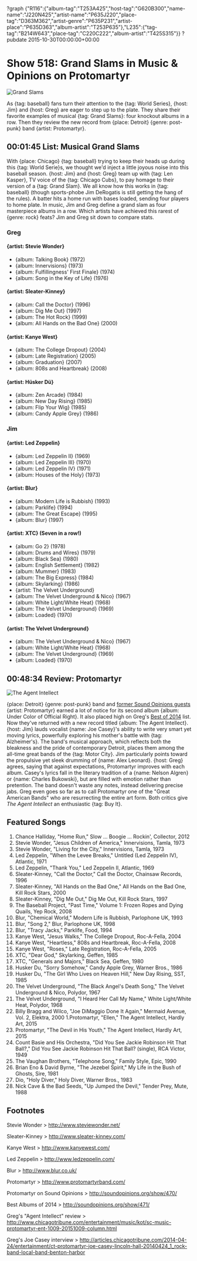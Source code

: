 ?graph {"R116":{"album-tag":"T253A425","host-tag":"G620B300","name-name":"J220N425","artist-name":"P635J220","place-tag":"D363M362","artist-genre":"P635P231","artist-place":"P635D363","album-artist":"T253P635"},"L235":{"tag-tag":"B214W643","place-tag":"C220C222","album-artist":"T425S315"}}
?pubdate 2015-10-30T00:00:00+00:00

# Show 518: Grand Slams in Music & Opinions on Protomartyr

![Grand Slams](http://sound-images.s3.amazonaws.com/images/2015/grandslam_web.jpg)

As {tag: baseball} fans turn their attention to the {tag: World Series}, {host: Jim} and {host: Greg} are eager to step up to the plate. They share their favorite examples of musical {tag: Grand Slams}: four knockout albums in a row. Then they review the new record from {place: Detroit} {genre: post-punk} band {artist: Protomartyr}.


## 00:01:45 List: Musical Grand Slams

With {place: Chicago} {tag: baseball} trying to keep their heads up during this {tag: World Serie}s, we thought we'd inject a little joyous noise into this baseball season. {host: Jim} and {host: Greg} team up with {tag: Len Kasper}, TV voice of the {tag: Chicago Cubs}, to pay homage to their version of a {tag: Grand Slam}. We all know how this works in {tag: baseball} (though sports-phobe Jim DeRogatis is still getting the hang of the rules). A batter hits a home run with bases loaded, sending four players to home plate. In music, Jim and Greg define a grand slam as four masterpiece albums in a row. Which artists have achieved this rarest of {genre: rock} feats? Jim and Greg sit down to compare stats.

### Greg

#### {artist: Stevie Wonder}
- {album: Talking Book} (1972) 
- {album: Innervisions} (1973) 
- {album: Fulfillingness' First Finale} (1974) 
- {album: Song in the Key of Life} (1976)

#### {artist: Sleater-Kinney}
- {album: Call the Doctor} (1996)
- {album: Dig Me Out} (1997)
- {album: The Hot Rock} (1999)
- {album: All Hands on the Bad One} (2000)

#### {artist: Kanye West}
- {album: The College Dropout} (2004)
- {album: Late Registration} (2005)
- {album: Graduation} (2007)
- {album: 808s and Heartbreak} (2008)

#### {artist: Hüsker Dü}
- {album: Zen Arcade} (1984)
- {album: New Day Rising} (1985) 
- {album: Flip Your Wig} (1985)
- {album: Candy Apple Grey} (1986) 

### Jim

#### {artist: Led Zeppelin}
- {album: Led Zeppelin II} (1969)
- {album: Led Zeppelin III} (1970)
- {album: Led Zeppelin IV} (1971)
- {album: Houses of the Holy} (1973)

#### {artist: Blur}
- {album: Modern Life is Rubbish} (1993)
- {album: Parklife} (1994)
- {album: The Great Escape} (1995)
- {album: Blur} (1997)

#### {artist: XTC} (Seven in a row!)
- {album: Go 2} (1978) 
- {album: Drums and Wires} (1979)
- {album: Black Sea} (1980)
- {album: English Settlement} (1982)
- {album: Mummer} (1983) 
- {album: The Big Express} (1984) 
- {album: Skylarking} (1986)
- {artist: The Velvet Underground}
- {album: The Velvet Underground & Nico} (1967) 
- {album: White Light/White Heat} (1968) 
- {album: The Velvet Underground} (1969)
- {album: Loaded} (1970)

#### {artist: The Velvet Underground}
- {album: The Velvet Underground & Nico} (1967) 
- {album: White Light/White Heat} (1968) 
- {album: The Velvet Underground} (1969)
- {album: Loaded} (1970)


## 00:48:34 Review: Protomartyr
![The Agent Intellect](http://is2.mzstatic.com/image/thumb/Music7/v4/99/b8/06/99b80634-fe73-609a-de1b-e4becd42b756/source/600x600bb.jpg "608692872/1012127888")

{place: Detroit} {genre: post-punk} band and [former Sound Opinions guests](http://soundopinions.org/show/470) {artist: Protomartyr} earned a lot of notice for its second album {album: Under Color of Official Right}. It also placed high on Greg's [Best of 2014](http://soundopinions.org/show/471/) list. Now they've returned with a new record titled {album: The Agent Intellect}. {host: Jim} lauds vocalist {name: Joe Casey}'s ability to write very smart yet moving lyrics, powerfully exploring his mother's battle with {tag: Alzheimer's}. The band's musical approach, which reflects both the bleakness and the pride of contemporary Detroit, places them among the all-time great bands of the {tag: Motor City}. Jim particularly points toward the propulsive yet sleek drumming of {name: Alex Leonard}. {host: Greg} agrees, saying that against expectations, Protomartyr improves with each album. Casey's lyrics fall in the literary tradition of a {name: Nelson Algren} or {name: Charles Bukowski}, but are filled with emotion rather than pretention. The band doesn't waste any notes, instead delivering precise jabs. Greg even goes so far as to call Protomartyr one of the "Great American Bands" who are resurrecting the entire art form. Both critics give *The Agent Intellect* an enthusiastic {tag: Buy It}.


## Featured Songs

1. Chance Halliday, "Home Run," Slow ... Boogie ... Rockin', Collector, 2012 
1. Stevie Wonder, "Jesus Children of America," Innervisions, Tamla, 1973 
1. Stevie Wonder, "Living for the City," Innervisions, Tamla, 1973 
1. Led Zeppelin, "When the Levee Breaks," Untitled (Led Zeppelin IV), Atlantic, 1971 
1. Led Zeppelin, "Thank You," Led Zeppelin II, Atlantic, 1969 
1. Sleater-Kinney, "Call the Doctor," Call the Doctor, Chainsaw Records, 1996 
1. Sleater-Kinney, "All Hands on the Bad One," All Hands on the Bad One, Kill Rock Stars, 2000 
1. Sleater-Kinney, "Dig Me Out," Dig Me Out, Kill Rock Stars, 1997 
1. The Baseball Project, "Past Time," Volume 1: Frozen Ropes and Dying Quails, Yep Rock, 2008 
1. Blur, "Chemical World," Modern Life is Rubbish, Parlophone UK, 1993 
1. Blur, "Song 2," Blur, Parlophone UK, 1998
1. Blur, "Tracy Jacks," Parklife, Food, 1994
1. Kanye West, "Jesus Walks," The College Dropout, Roc-A-Fella, 2004 
1. Kanye West, "Heartless," 808s and Heartbreak, Roc-A-Fella, 2008 
1. Kanye West, "Roses," Late Registration, Roc-A-Fella, 2005 
1. XTC, "Dear God," Skylarking, Geffen, 1985 
1. XTC, "Generals and Majors," Black Sea, Geffen, 1980 
1. Husker Du, "Sorry Somehow," Candy Apple Grey, Warner Bros., 1986 
1. Husker Du, "The Girl Who Lives on Heaven Hill," New Day Rising, SST, 1985 
1. The Velvet Underground, "The Black Angel's Death Song," The Velvet Underground & Nico, Polydor, 1967 
1. The Velvet Underground, "I Heard Her Call My Name," White Light/White Heat, Polydor, 1968 
1. Billy Bragg and Wilco, "Joe DiMaggio Done It Again," Mermaid Avenue, Vol. 2, Elektra, 2000 
1.Protomartyr, "Ellen," The Agent Intellect, Hardly Art, 2015  
1. Protomartyr, "The Devil in His Youth," The Agent Intellect, Hardly Art, 2015 
1. Count Basie and His Orchestra, "Did You See Jackie Robinson Hit That Ball?," Did You See Jackie Robinson Hit That Ball? (single), RCA Victor, 1949 
1. The Vaughan Brothers, "Telephone Song," Family Style, Epic, 1990 
1. Brian Eno & David Byrne, "The Jezebel Spirit," My Life in the Bush of Ghosts, Sire, 1981 
1. Dio, "Holy Diver," Holy Diver, Warner Bros., 1983 
1. Nick Cave & the Bad Seeds, "Up Jumped the Devil," Tender Prey, Mute, 1988 

## Footnotes

Stevie Wonder > http://www.steviewonder.net/

Sleater-Kinney > http://www.sleater-kinney.com/

Kanye West > http://www.kanyewest.com/

Led Zeppelin > http://www.ledzeppelin.com/

Blur > http://www.blur.co.uk/

Protomartyr > http://www.protomartyrband.com/

Protomartyr on Sound Opinions > http://soundopinions.org/show/470/

Best Albums of 2014 > http://soundopinions.org/show/471/

Greg's "Agent Intellect" review > http://www.chicagotribune.com/entertainment/music/kot/sc-music-protomartyr-ent-1009-20151009-column.html

Greg's Joe Casey interview > http://articles.chicagotribune.com/2014-04-24/entertainment/ct-protomartyr-joe-casey-lincoln-hall-20140424_1_rock-band-local-band-benton-harbor